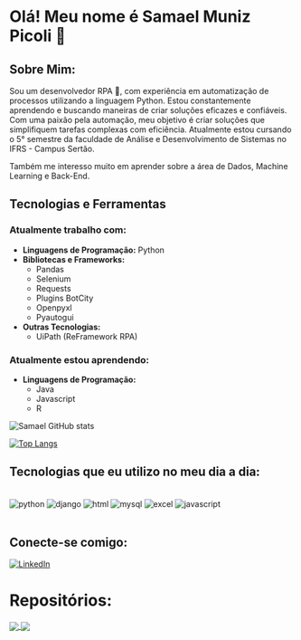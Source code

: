 
# Olá! Meu nome é Samael Muniz Picoli 👋

## Sobre Mim:


Sou um desenvolvedor RPA 🤖, com experiência em automatização de processos utilizando a linguagem Python. Estou constantemente aprendendo e buscando maneiras de criar soluções eficazes e confiáveis. Com uma paixão pela automação, meu objetivo é criar soluções que simplifiquem tarefas complexas com eficiência. Atualmente estou cursando o 5° semestre da faculdade de Análise e Desenvolvimento de Sistemas no IFRS - Campus Sertão.

Também me interesso muito em aprender sobre a área de Dados, Machine Learning e Back-End.

## Tecnologias e Ferramentas
### Atualmente trabalho com:
- **Linguagens de Programação:** Python
- **Bibliotecas e Frameworks:**
  - Pandas
  - Selenium
  - Requests
  - Plugins BotCity
  - Openpyxl
  - Pyautogui
- **Outras Tecnologias:**
  - UiPath (ReFramework RPA)

### Atualmente estou aprendendo:
- **Linguagens de Programação:** 
    - Java
    - Javascript
    - R


![Samael GitHub stats](https://github-readme-stats.vercel.app/api?username=Samaelpicoli&show_icons=true&theme=white) 

[![Top Langs](https://github-readme-stats.vercel.app/api/top-langs/?username=Samaelpicoli)](https://github.com/anuraghazra/github-readme-stats)

## Tecnologias que eu utilizo no meu dia a dia:
<div style="display: inline_block"><br/>
    <img align="center" alt="python" src="https://img.shields.io/badge/Python-3776AB?style=for-the-badge&logo=python&logoColor=white">
    <img align="center" alt="django" src="https://img.shields.io/badge/Django-092E20?style=for-the-badge&logo=django&logoColor=white">
    <img align="center" alt="html" src="https://img.shields.io/badge/HTML5-E34F26?style=for-the-badge&logo=html5&logoColor=white">
    <img align="center" alt="mysql" src="https://img.shields.io/badge/MySQL-00000F?style=for-the-badge&logo=mysql&logoColor=white">
    <img align="center" alt="excel" src="https://img.shields.io/badge/Microsoft_Excel-217346?style=for-the-badge&logo=microsoft-excel&logoColor=white">
    <img align="center" alt="javascript" src="https://img.shields.io/badge/JavaScript-F7DF1E?style=for-the-badge&logo=javascript&logoColor=black">
</div><br/>


## Conecte-se comigo:

[![LinkedIn](https://img.shields.io/badge/LinkedIn-0077B5?style=for-the-badge&logo=linkedin&logoColor=white)](https://www.linkedin.com/in/samael-muniz-picoli-5b317a1bb/)
###


# Repositórios:

<a href="https://github.com/Samaelpicoli/RPA_Challenge">
  <img align="center" src="https://github-readme-stats.vercel.app/api/pin/?username=Samaelpicoli&repo=Devedores_RJ_JornadaRPA" />
</a>
<a href="https://github.com/Samaelpicoli/Online_Grocery_Ordering">
  <img align="center" src="https://github-readme-stats.vercel.app/api/pin/?username=Samaelpicoli&repo=Online_Grocery_Ordering" />
</a>
